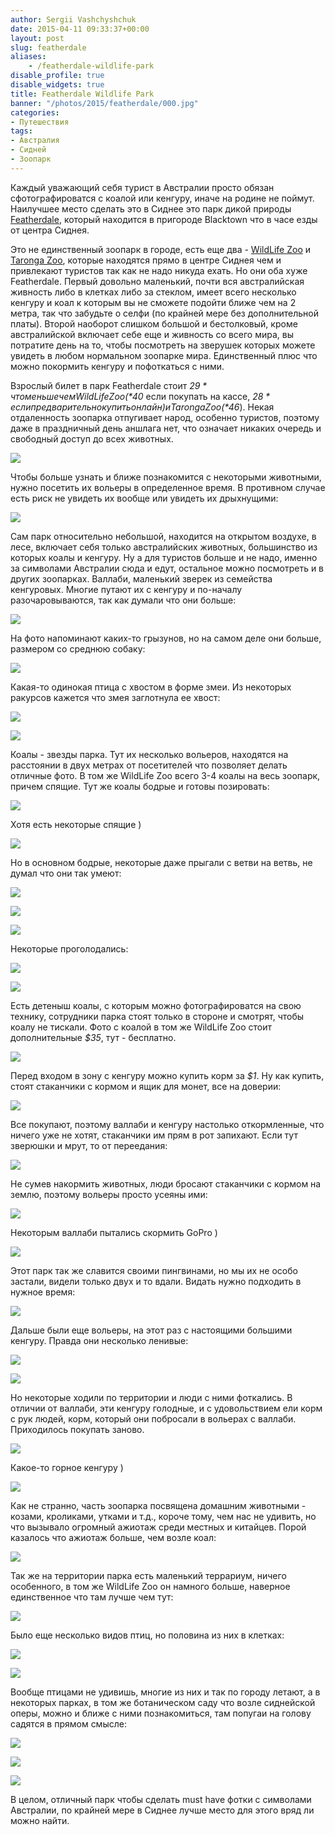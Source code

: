 ```yaml
---
author: Sergii Vashchyshchuk
date: 2015-04-11 09:33:37+00:00
layout: post
slug: featherdale
aliases:
    - /featherdale-wildlife-park
disable_profile: true
disable_widgets: true
title: Featherdale Wildlife Park
banner: "/photos/2015/featherdale/000.jpg"
categories:
- Путешествия
tags:
- Австралия
- Сидней
- Зоопарк
---
```


Каждый уважающий себя турист в Австралии просто обязан cфотографироватся с коалой или кенгуру, иначе на родине не поймут. Наилучшее место сделать это в Сиднее это парк дикой природы [Featherdale](www.featherdale.com.au), который находится в пригороде Blacktown что в часе езды от центра Сиднея.

Это не единственный зоопарк в городе, есть еще два - [WildLife Zoo](/2014/01/19/wild-life-sydney-zoo/) и [Taronga Zoo](https://taronga.org.au), которые находятся прямо в центре Сиднея чем и привлекают туристов так как не надо никуда ехать. Но они оба хуже Featherdale. Первый довольно маленький, почти вся австралийская живность либо в клетках либо за стеклом, имеет всего несколько кенгуру и коал к которым вы не сможете подойти ближе чем на 2 метра, так что забудьте о селфи (по крайней мере без дополнительной платы). Второй наоборот слишком большой и бестолковый, кроме австралийской включает себе еще и живность со всего мира, вы потратите день на то, чтобы посмотреть на зверушек которых можете увидеть в любом нормальном зоопарке мира. Единственный плюс что можно покормить кенгуру и пофоткаться с ними.

Взрослый билет в парк Featherdale стоит *$29* что меньше чем WildLife Zoo (*$40* если покупать на кассе, *$28* если предварительно купить онлайн) и Taronga Zoo (*$46*). Некая отдаленность зоопарка отпугивает народ, особенно туристов, поэтому даже в праздничный день аншлага нет, что означает никаких очередь и свободный доступ до всех животных.

[![](/photos/2015/featherdale/001.jpg)](/photos/2015/featherdale/001.jpg)

Чтобы больше узнать и ближе познакомится с некоторыми животными, нужно посетить их вольеры в определенное время. В противном случае есть риск не увидеть их вообще или увидеть их дрыхнущими:

[![](/photos/2015/featherdale/002.jpg)](/photos/2015/featherdale/002.jpg)

Сам парк относительно небольшой, находится на открытом воздухе, в лесе, включает себя только австралийских животных, большинство из которых коалы и кенгуру. Ну а для туристов больше и не надо, именно за символами Австралии сюда и едут, остальное можно посмотреть и в других зоопарках. Валлаби, маленький зверек из семейства кенгуровых. Многие путают их с кенгуру и по-началу разочаровываются, так как думали что они больше:

[![](/photos/2015/featherdale/003.jpg)](/photos/2015/featherdale/003.jpg)

На фото напоминают каких-то грызунов, но на самом деле они больше, размером со среднюю собаку:

[![](/photos/2015/featherdale/004.jpg)](/photos/2015/featherdale/004.jpg)

Какая-то одинокая птица с хвостом в форме змеи. Из некоторых ракурсов кажется что змея заглотнула ее хвост:

[![](/photos/2015/featherdale/005.jpg)](/photos/2015/featherdale/005.jpg)

[![](/photos/2015/featherdale/006.jpg)](/photos/2015/featherdale/006.jpg)

Коалы - звезды парка. Тут их несколько вольеров, находятся на расстоянии в двух метрах от посетителей что позволяет делать отличные фото. В том же WildLife Zoo всего 3-4 коалы на весь зоопарк, причем спящие. Тут же коалы бодрые и готовы позировать:

[![](/photos/2015/featherdale/007.jpg)](/photos/2015/featherdale/007.jpg)

Хотя есть некоторые спящие )

[![](/photos/2015/featherdale/008.jpg)](/photos/2015/featherdale/008.jpg)

Но в основном бодрые, некоторые даже прыгали с ветви на ветвь, не думал что они так умеют:

[![](/photos/2015/featherdale/009.jpg)](/photos/2015/featherdale/009.jpg)

[![](/photos/2015/featherdale/010.jpg)](/photos/2015/featherdale/010.jpg)

[![](/photos/2015/featherdale/011.jpg)](/photos/2015/featherdale/011.jpg)

Некоторые проголодались:

[![](/photos/2015/featherdale/012.jpg)](/photos/2015/featherdale/012.jpg)

[![](/photos/2015/featherdale/013.jpg)](/photos/2015/featherdale/013.jpg)

Есть детеныш коалы, с которым можно фотографироватся на свою технику, сотрудники парка стоят только в стороне и смотрят, чтобы коалу не тискали. Фото с коалой в том же WildLife Zoo стоит дополнительные *$35*, тут - бесплатно. 

[![](/photos/2015/featherdale/014.jpg)](/photos/2015/featherdale/014.jpg)

Перед входом в зону с кенгуру можно купить корм за *$1*. Ну как купить, стоят стаканчики с кормом и ящик для монет, все на доверии:

[![](/photos/2015/featherdale/015.jpg)](/photos/2015/featherdale/015.jpg)

Все покупают, поэтому валлаби и кенгуру настолько откормленные, что ничего уже не хотят, стаканчики им прям в рот запихают. Если тут зверюшки и мрут, то от переедания:

[![](/photos/2015/featherdale/016.jpg)](/photos/2015/featherdale/016.jpg)

Не сумев накормить животных, люди бросают стаканчики с кормом на землю, поэтому вольеры просто усеяны ими:

[![](/photos/2015/featherdale/017.jpg)](/photos/2015/featherdale/017.jpg)

Некоторым валлаби пытались скормить GoPro )

[![](/photos/2015/featherdale/018.jpg)](/photos/2015/featherdale/018.jpg)

Этот парк так же славится своими пингвинами, но мы их не особо застали, видели только двух и то вдали. Видать нужно подходить в нужное время:

[![](/photos/2015/featherdale/019.jpg)](/photos/2015/featherdale/019.jpg)

Дальше были еще вольеры, на этот раз с настоящими большими кенгуру. Правда они несколько ленивые:

[![](/photos/2015/featherdale/020.jpg)](/photos/2015/featherdale/020.jpg)

[![](/photos/2015/featherdale/021.jpg)](/photos/2015/featherdale/021.jpg)

Но некоторые ходили по территории и люди с ними фоткались. В отличии от валлаби, эти кенгуру голодные, и с удовольствием ели корм с рук людей, корм, который они побросали в вольерах с валлаби. Приходилось покупать заново.

[![](/photos/2015/featherdale/022.jpg)](/photos/2015/featherdale/022.jpg)

Какое-то горное кенгуру )

[![](/photos/2015/featherdale/023.jpg)](/photos/2015/featherdale/023.jpg)

Как не странно, часть зоопарка посвящена домашним животными - козами, кроликами, утками и т.д., короче тому, чем нас не удивить, но что вызывало огромный ажиотаж среди местных и китайцев. Порой казалось что ажиотаж больше, чем возле коал:

[![](/photos/2015/featherdale/024.jpg)](/photos/2015/featherdale/024.jpg)

Так же на территории парка есть маленький террариум, ничего особенного, в том же WildLife Zoo он намного больше, наверное единственное что там лучше чем тут:

[![](/photos/2015/featherdale/025.jpg)](/photos/2015/featherdale/025.jpg)

Было еще несколько видов птиц, но половина из них в клетках:

[![](/photos/2015/featherdale/026.jpg)](/photos/2015/featherdale/026.jpg)

[![](/photos/2015/featherdale/027.jpg)](/photos/2015/featherdale/027.jpg)

Вообще птицами не удивишь, многие из них и так по городу летают, а в некоторых парках, в том же ботаническом саду что возле сиднейской оперы, можно и ближе с ними познакомиться, там попугаи на голову садятся в прямом смысле:

[![](/photos/2015/featherdale/028.jpg)](/photos/2015/featherdale/028.jpg)

[![](/photos/2015/featherdale/029.jpg)](/photos/2015/featherdale/029.jpg)

[![](/photos/2015/featherdale/030.jpg)](/photos/2015/featherdale/030.jpg)

В целом, отличный парк чтобы сделать must have фотки с символами Австралии, по крайней мере в Сиднее лучше место для этого вряд ли можно найти.
